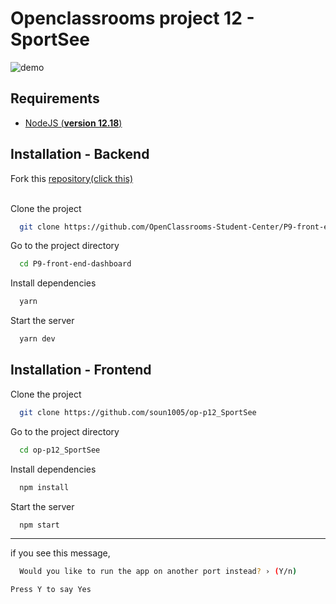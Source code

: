 
# Openclassrooms project 12 - SportSee


![demo](https://user-images.githubusercontent.com/79379473/230331003-cce31960-5ea1-4e55-923c-9817f55024ce.png)

## Requirements

  - [NodeJS (**version 12.18**)](https://nodejs.org/en/)

## Installation - Backend


 Fork this [repository(click this)](https://github.com/OpenClassrooms-Student-Center/P9-front-end-dashboard)

\
Clone the project

```bash
  git clone https://github.com/OpenClassrooms-Student-Center/P9-front-end-dashboard
```

Go to the project directory

```bash
  cd P9-front-end-dashboard
```

Install dependencies

```bash
  yarn
```

Start the server

```bash
  yarn dev
```


## Installation - Frontend

Clone the project

```bash
  git clone https://github.com/soun1005/op-p12_SportSee
```

Go to the project directory

```bash
  cd op-p12_SportSee
```

Install dependencies

```bash
  npm install
```

Start the server

```bash
  npm start
```
---

if you see this message,

```bash
  Would you like to run the app on another port instead? › (Y/n)
```
    Press Y to say Yes

